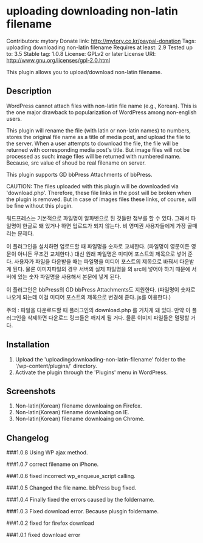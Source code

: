 uploading downloading non-latin filename
========================================

Contributors: mytory
Donate link: http://mytory.co.kr/paypal-donation
Tags: uploading downloading non-latin filename
Requires at least: 2.9
Tested up to: 3.5
Stable tag: 1.0.8
License: GPLv2 or later
License URI: http://www.gnu.org/licenses/gpl-2.0.html

This plugin allows you to upload/download non-latin filename.

Description
-----------

WordPress cannot attach files with non-latin file name (e.g., Korean). This is the one major drawback to popularization of WordPress among non-english users.

This plugin will rename the file (with latin or non-latin names) to numbers, stores the original file name as a title of media post, and upload the file to the server. When a user attempts to download the file, the file will be returned with corresponding media post's title. But image files will not be processed as such: image files will be returned with numbered name. Because, src value of shoud be real filename on server.

This plugin supports GD bbPress Attachments of bbPress.

CAUTION: The files uploaded with this plugin will be downloaded via 'download.php'. Therefore, these file links in the post will be broken when the plugin is removed. But in case of images files these links, of course, will be fine without this plugin.

워드프레스는 기본적으로 파일명이 알파벳으로 된 것들만 첨부를 할 수 있다. 그래서 파일명이 한글로 돼 있거나 하면 업로드가 되지 않는다. 비 영미권 사용자들에게 가장 골때리는 문제다.

이 플러그인을 설치하면 업로드할 때 파일명을 숫자로 교체한다. (파일명이 영문이든 영문이 아니든 무조건 교체한다.) 대신 원래 파일명은 미디어 포스트의 제목으로 넣어 준다. 사용자가 파일을 다운받을 때는 파일명을 미디어 포스트의 제목으로 바꿔서 다운받게 된다. 물론 이미지파일의 경우 서버의 실제 파일명을 <img>의 src에 넣어야 하기 때문에 서버에 있는 숫자 파일명을 사용해서 본문에 넣게 된다.

이 플러그인은 bbPress의 GD bbPress Attachments도 지원한다. (파일명이 숫자로 나오게 되는데 이걸 미디어 포스트의 제목으로 변경해 준다. js를 이용한다.)

주의 : 파일을 다운로드할 때 플러그인의 download.php 를 거치게 돼 있다. 만약 이 플러그인을 삭제하면 다운로드 링크들은 깨지게 될 거다. 물론 이미지 파일들은 멀쩡할 거다.

Installation
------------

1. Upload the 'uploadingdownloading-non-latin-filename' folder to the '/wp-content/plugins/' directory. 
1. Activate the plugin through the 'Plugins' menu in WordPress.

Screenshots
-----------

1. Non-latin(Korean) filename downloaing on Firefox.
1. Non-latin(Korean) filename downloaing on IE.
1. Non-latin(Korean) filename downloaing on Chrome.

Changelog
---------

###1.0.8
Using WP ajax method.

###1.0.7
correct filename on iPhone.

###1.0.6
fixed incorrect wp_enqueue_script calling.

###1.0.5
Changed the file name. bbPress bug fixed.

###1.0.4
Finally fixed the errors caused by the foldername.

###1.0.3
Fixed download error. Because plusgin foldername. 

###1.0.2
fixed for firefox download

###1.0.1
fixed download error